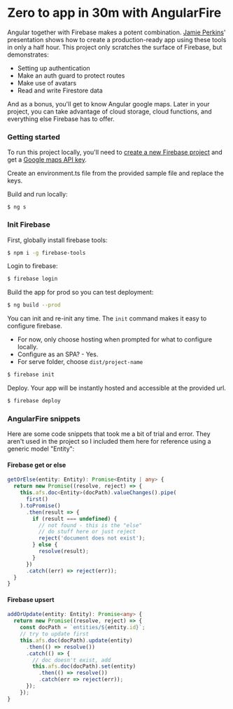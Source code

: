 # Zero to app in 30m with AngularFire

Angular together with Firebase makes a potent combination. [Jamie Perkins](https://github.com/inorganik)' presentation shows how to create a production-ready app using these tools in only a half hour. This project only scratches the surface of Firebase, but demonstrates:

- Setting up authentication
- Make an auth guard to protect routes
- Make use of avatars
- Read and write Firestore data

And as a bonus, you'll get to know Angular google maps. Later in your project, you can take advantage of cloud storage, cloud functions, and everything else Firebase has to offer.

### Getting started

To run this project locally, you'll need to [create a new Firebase project](https://console.firebase.google.com/) and get a [Google maps API key](https://console.cloud.google.com/apis/library/maps-backend.googleapis.com).

Create an environment.ts file from the provided sample file and replace the keys.

Build and run locally:

```shell
$ ng s
```

### Init Firebase

First, globally install firebase tools:
```sh
$ npm i -g firebase-tools
```
Login to firebase:
```sh
$ firebase login
```
Build the app for prod so you can test deployment:
```sh
$ ng build --prod
```
You can init and re-init any time. The `init` command makes it easy to configure firebase.
  - For now, only choose hosting when prompted for what to configure locally.
  - Configure as an SPA? - Yes.
  - For serve folder, choose `dist/project-name`
```sh
$ firebase init 
```
Deploy. Your app will be instantly hosted and accessible at the provided url.
```sh
$ firebase deploy
```

### AngularFire snippets

Here are some code snippets that took me a bit of trial and error. They aren't used in the project so I included them here for reference using a generic model "Entity":

#### Firebase get or else

```ts
getOrElse(entity: Entity): Promise<Entity | any> {
  return new Promise((resolve, reject) => {
    this.afs.doc<Entity>(docPath).valueChanges().pipe(
      first()
    ).toPromise()
      .then(result => {
        if (result === undefined) {
          // not found - this is the "else"
          // do stuff here or just reject
          reject('document does not exist');
        } else {
          resolve(result);
        }
      })
      .catch((err) => reject(err));
  }
}
```

#### Firebase upsert

```ts
addOrUpdate(entity: Entity): Promise<any> {
  return new Promise((resolve, reject) => {
    const docPath = `entities/${entity.id}`;
    // try to update first
    this.afs.doc(docPath).update(entity)
      .then(() => resolve())
      .catch(() => {
        // doc doesn't exist, add
        this.afs.doc(docPath).set(entity)
          .then(() => resolve())
          .catch(err => reject(err));
      });
    });
}
```
